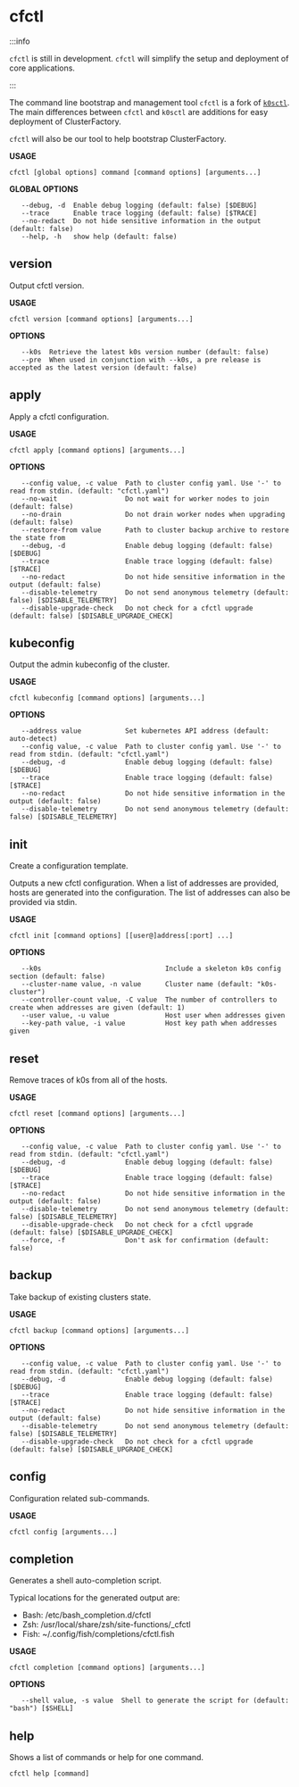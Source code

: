 # cfctl

:::info

`cfctl` is still in development. `cfctl` will simplify the setup and deployment of core applications.

:::

The command line bootstrap and management tool `cfctl` is a fork of [`k0sctl`](https://github.com/k0sproject/k0sctl). The main differences between `cfctl` and `k0sctl` are additions for easy deployment of ClusterFactory.

`cfctl` will also be our tool to help bootstrap ClusterFactory.

**USAGE**

```shell
cfctl [global options] command [command options] [arguments...]
```

**GLOBAL OPTIONS**

```shell
   --debug, -d  Enable debug logging (default: false) [$DEBUG]
   --trace      Enable trace logging (default: false) [$TRACE]
   --no-redact  Do not hide sensitive information in the output (default: false)
   --help, -h   show help (default: false)
```

## version

Output cfctl version.

**USAGE**

```shell
cfctl version [command options] [arguments...]
```

**OPTIONS**

```shell
   --k0s  Retrieve the latest k0s version number (default: false)
   --pre  When used in conjunction with --k0s, a pre release is accepted as the latest version (default: false)
```

## apply

Apply a cfctl configuration.

**USAGE**

```shell
cfctl apply [command options] [arguments...]
```

**OPTIONS**

```shell
   --config value, -c value  Path to cluster config yaml. Use '-' to read from stdin. (default: "cfctl.yaml")
   --no-wait                 Do not wait for worker nodes to join (default: false)
   --no-drain                Do not drain worker nodes when upgrading (default: false)
   --restore-from value      Path to cluster backup archive to restore the state from
   --debug, -d               Enable debug logging (default: false) [$DEBUG]
   --trace                   Enable trace logging (default: false) [$TRACE]
   --no-redact               Do not hide sensitive information in the output (default: false)
   --disable-telemetry       Do not send anonymous telemetry (default: false) [$DISABLE_TELEMETRY]
   --disable-upgrade-check   Do not check for a cfctl upgrade (default: false) [$DISABLE_UPGRADE_CHECK]
```

## kubeconfig

Output the admin kubeconfig of the cluster.

**USAGE**

```shell
cfctl kubeconfig [command options] [arguments...]
```

**OPTIONS**

```shell
   --address value           Set kubernetes API address (default: auto-detect)
   --config value, -c value  Path to cluster config yaml. Use '-' to read from stdin. (default: "cfctl.yaml")
   --debug, -d               Enable debug logging (default: false) [$DEBUG]
   --trace                   Enable trace logging (default: false) [$TRACE]
   --no-redact               Do not hide sensitive information in the output (default: false)
   --disable-telemetry       Do not send anonymous telemetry (default: false) [$DISABLE_TELEMETRY]
```

## init

Create a configuration template.

Outputs a new cfctl configuration. When a list of addresses are provided, hosts are generated into the configuration. The list of addresses can also be provided via stdin.

**USAGE**

```shell
cfctl init [command options] [[user@]address[:port] ...]
```

**OPTIONS**

```shell
   --k0s                               Include a skeleton k0s config section (default: false)
   --cluster-name value, -n value      Cluster name (default: "k0s-cluster")
   --controller-count value, -C value  The number of controllers to create when addresses are given (default: 1)
   --user value, -u value              Host user when addresses given
   --key-path value, -i value          Host key path when addresses given
```

## reset

Remove traces of k0s from all of the hosts.

**USAGE**

```shell
cfctl reset [command options] [arguments...]
```

**OPTIONS**

```shell
   --config value, -c value  Path to cluster config yaml. Use '-' to read from stdin. (default: "cfctl.yaml")
   --debug, -d               Enable debug logging (default: false) [$DEBUG]
   --trace                   Enable trace logging (default: false) [$TRACE]
   --no-redact               Do not hide sensitive information in the output (default: false)
   --disable-telemetry       Do not send anonymous telemetry (default: false) [$DISABLE_TELEMETRY]
   --disable-upgrade-check   Do not check for a cfctl upgrade (default: false) [$DISABLE_UPGRADE_CHECK]
   --force, -f               Don't ask for confirmation (default: false)
```

## backup

Take backup of existing clusters state.

**USAGE**

```shell
cfctl backup [command options] [arguments...]
```

**OPTIONS**

```shell
   --config value, -c value  Path to cluster config yaml. Use '-' to read from stdin. (default: "cfctl.yaml")
   --debug, -d               Enable debug logging (default: false) [$DEBUG]
   --trace                   Enable trace logging (default: false) [$TRACE]
   --no-redact               Do not hide sensitive information in the output (default: false)
   --disable-telemetry       Do not send anonymous telemetry (default: false) [$DISABLE_TELEMETRY]
   --disable-upgrade-check   Do not check for a cfctl upgrade (default: false) [$DISABLE_UPGRADE_CHECK]
```

## config

Configuration related sub-commands.

**USAGE**

```shell
cfctl config [arguments...]
```

## completion

Generates a shell auto-completion script.

Typical locations for the generated output are:

- Bash: /etc/bash_completion.d/cfctl
- Zsh: /usr/local/share/zsh/site-functions/\_cfctl
- Fish: ~/.config/fish/completions/cfctl.fish

**USAGE**

```shell
cfctl completion [command options] [arguments...]
```

**OPTIONS**

```shell
   --shell value, -s value  Shell to generate the script for (default: "bash") [$SHELL]
```

## help

Shows a list of commands or help for one command.

```shell
cfctl help [command]
```
